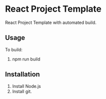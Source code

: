 # React Project Template

React Project Template with automated build.
## Usage
To build:

1. npm run build

## Installation

1. Install Node.js
2. Install git.
